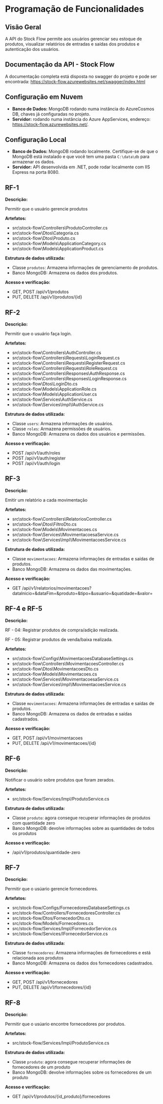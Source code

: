 # Programação de Funcionalidades

## Visão Geral
A API do Stock Flow permite aos usuários gerenciar seu estoque de produtos, visualizar relatórios de entradas e saídas dos produtos e autenticação dos usuários.

## Documentação da API - Stock Flow
A documentação completa está disposta no swagger do projeto e pode ser encontrada: https://stock-flow.azurewebsites.net/swagger/index.html

## Configuração em Nuvem
- **Banco de Dados:** MongoDB rodando numa instância do AzureCosmos DB, chaves já configuradas no projeto.
- **Servidor:** rodando numa instância do Azure AppServices, endereço: https://stock-flow.azurewebsites.net/.

## Configuração Local
- **Banco de Dados:** MongoDB rodando localmente. Certifique-se de que o MongoDB está instalado e que você tem uma pasta `C:\data\db` para armazenar os dados.
- **Servidor:** API desenvolvida em .NET, pode rodar localmente com IIS Express na porta 8080.


## RF-1

**Descrição:**

Permitir que o usuário gerencie produtos

**Artefatos:**

- src\stock-flow\Controllers\ProdutoController.cs
- src\stock-flow\Dtos\Categoria.cs
- src\stock-flow\Dtos\Produto.cs
- src\stock-flow\Models\ApplicationCategory.cs
- src\stock-flow\Models\ApplicationProduct.cs

**Estrutura de dados utilizada:**

- Classe `produtos`: Armazena informações de gerenciamento de produtos.
- Banco MongoDB: Armazena os dados dos produtos.

**Acesso e verificação:**

- GET, POST /api/v1/produtos
- PUT, DELETE /api/v1/produtos/{id}

## RF-2

**Descrição:**

Permitir que o usuário faça login.

**Artefatos:**

- src\stock-flow\Controllers\AuthController.cs
- src\stock-flow\Controllers\Requests\LoginRequest.cs
- src\stock-flow\Controllers\Requests\RegisterRequest.cs
- src\stock-flow\Controllers\Requests\RoleRequest.cs
- src\stock-flow\Controllers\Responses\AuthResponse.cs
- src\stock-flow\Controllers\Responses\LoginResponse.cs
- src\stock-flow\Dtos\LoginDto.cs
- src\stock-flow\Models\ApplicationRole.cs
- src\stock-flow\Models\ApplicationUser.cs
- src\stock-flow\Services\AuthService.cs
- src\stock-flow\Services\lmpl\IAuthService.cs


**Estrutura de dados utilizada:**

- Classe `users`: Armazena informações de usuários.
- Classe `roles`: Armazena permissões de usuários.
- Banco MongoDB: Armazena os dados dos usuários e permissões.


**Acesso e verificação:**

- POST /api/v1/auth/roles
- POST /api/v1/auth/register
- POST /api/v1/auth/login

## RF-3
**Descrição:**

Emitir um relatório a cada movimentação

**Artefatos:**

- src\stock-flow\Controllers\RelatoriosController.cs
- src\stock-flow\Dtos\FiltroDto.cs
- src\stock-flow\Models\Movimentacoes.cs
- src\stock-flow\Services\IMovimentacoesaService.cs
- src\stock-flow\Services\lmpl\IMovimentacoesService.cs

**Estrutura de dados utilizada:**

- Classe `movimentacoes`: Armazena informações de entradas e saídas de produtos.
- Banco MongoDB: Armazena os dados das movimentações.

**Acesso e verificação:**

- GET /api/v1/relatorios/movimentacoes?dataInicio=&dataFim=&produto=&tipo=&usuario=&quatidade=&valor=

## RF-4 e RF-5

**Descrição:**

RF - 04: Registrar produtos de compra/adição realizada.

RF - 05: Registrar produtos de venda/baixa realizada.


**Artefatos:**

- src\stock-flow\Configs\MovimentacoesDatabaseSettings.cs
- src\stock-flow\Controllers\MovimentacoesController.cs
- src\stock-flow\Dtos\MovimentacoesDto.cs
- src\stock-flow\Models\Movimentacoes.cs
- src\stock-flow\Services\IMovimentacoesaService.cs
- src\stock-flow\Services\lmpl\IMovimentacoesService.cs

**Estrutura de dados utilizada:**

- Classe `movimentacoes`: Armazena informações de entradas e saídas de produtos.
- Banco MongoDB: Armazena os dados de entradas e saídas cadastrados.


**Acesso e verificação:**

- GET, POST /api/v1/movimentacoes
- PUT, DELETE /api/v1/movimentacoes/{id}

## RF-6

**Descrição:**

Notificar o usuário sobre produtos que foram zerados.

**Artefatos:**

- src/stock-flow/Services/Impl/ProdutoService.cs


**Estrutura de dados utilizada:**

- Classe `produto`: agora consegue recuperar informações de produtos com quantidade zero
- Banco MongoDB: devolve informações sobre as quantidades de todos os produtos


**Acesso e verificação:**

- /api/v1/produtos/quantidade-zero



## RF-7

**Descrição:**

Permitir que o usúario gerencie fornecedores.


**Artefatos:**

- src/stock-flow/Configs/FornecedoresDatabaseSettings.cs
- src/stock-flow/Controllers/FornecedoresController.cs
- src/stock-flow/Dtos/FornecedorDto.cs
- src/stock-flow/Models/Fornecedores.cs
- src/stock-flow/Services/Impl/FornecedorService.cs
- src/stock-flow/Services/IFornecedorService.cs

**Estrutura de dados utilizada:**

- Classe `fornecedores`: Armazena informações de fornecedores e está relacionada aos produtos
- Banco MongoDB: Armazena os dados dos fornecedores cadastrados.

**Acesso e verificação:**

- GET, POST /api/v1/fornecedores
- PUT, DELETE /api/v1/fornecedores/{id}

## RF-8

**Descrição:**

Permitir que o usúario encontre fornecedores por produtos.

**Artefatos:**

- src/stock-flow/Services/Impl/ProdutoService.cs

**Estrutura de dados utilizada:**

- Classe `produto`: agora consegue recuperar informações de fornecedores de um produto
- Banco MongoDB: devolve informações sobre os fornecedores de um produto


**Acesso e verificação:**

- GET /api/v1/produtos/{id_produto}/fornecedores


